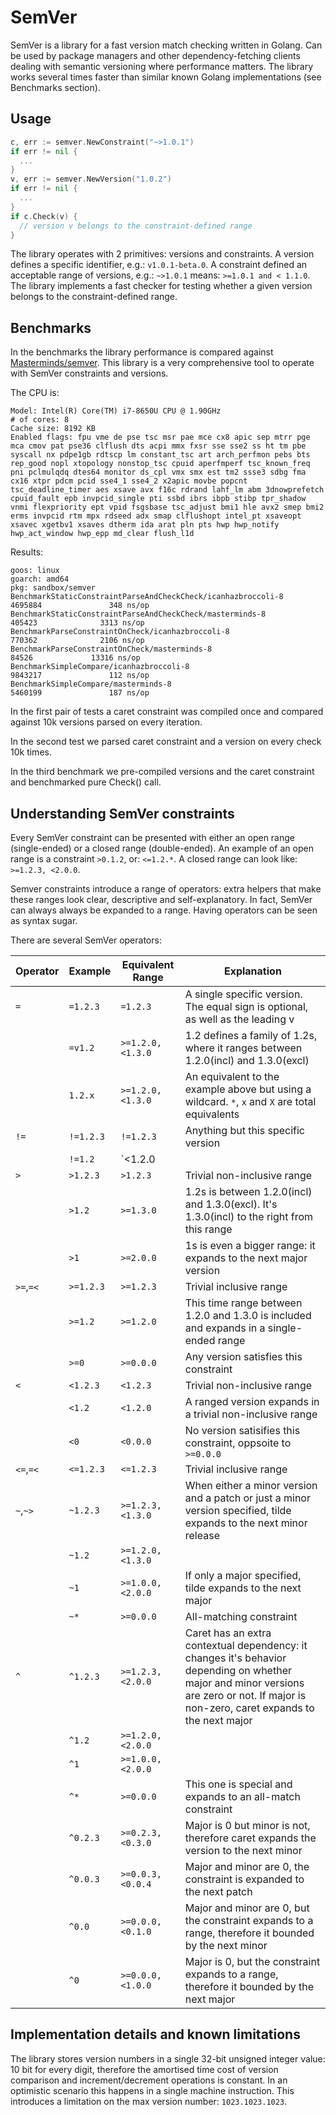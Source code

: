 # SemVer

SemVer is a library for a fast version match checking written in Golang. Can be used by package managers and other dependency-fetching clients dealing with semantic versioning where performance matters. The library works several times faster than similar known Golang implementations (see Benchmarks section).

## Usage

```go
c, err := semver.NewConstraint("~>1.0.1")
if err != nil {
  ...
}
v, err := semver.NewVersion("1.0.2")
if err != nil {
  ...
}
if c.Check(v) {
  // version v belongs to the constraint-defined range
}
```

The library operates with 2 primitives: versions and constraints. A version defines a specific identifier, e.g.: `v1.0.1-beta.0`. A constraint defined an acceptable range of versions, e.g.: `~>1.0.1` means: `>=1.0.1 and < 1.1.0`. The library implements a fast checker for testing whether a given version belongs to the constraint-defined range.

## Benchmarks

In the benchmarks the library performance is compared against [Masterminds/semver](https://github.com/Masterminds/semver). This library is a very comprehensive tool to operate with SemVer constraints and versions.

The CPU is:
```
Model: Intel(R) Core(TM) i7-8650U CPU @ 1.90GHz
# of cores: 8
Cache size: 8192 KB
Enabled flags: fpu vme de pse tsc msr pae mce cx8 apic sep mtrr pge mca cmov pat pse36 clflush dts acpi mmx fxsr sse sse2 ss ht tm pbe syscall nx pdpe1gb rdtscp lm constant_tsc art arch_perfmon pebs bts rep_good nopl xtopology nonstop_tsc cpuid aperfmperf tsc_known_freq pni pclmulqdq dtes64 monitor ds_cpl vmx smx est tm2 ssse3 sdbg fma cx16 xtpr pdcm pcid sse4_1 sse4_2 x2apic movbe popcnt tsc_deadline_timer aes xsave avx f16c rdrand lahf_lm abm 3dnowprefetch cpuid_fault epb invpcid_single pti ssbd ibrs ibpb stibp tpr_shadow vnmi flexpriority ept vpid fsgsbase tsc_adjust bmi1 hle avx2 smep bmi2 erms invpcid rtm mpx rdseed adx smap clflushopt intel_pt xsaveopt xsavec xgetbv1 xsaves dtherm ida arat pln pts hwp hwp_notify hwp_act_window hwp_epp md_clear flush_l1d
```

Results:
```
goos: linux
goarch: amd64
pkg: sandbox/semver
BenchmarkStaticConstraintParseAndCheckCheck/icanhazbroccoli-8            4695884               348 ns/op
BenchmarkStaticConstraintParseAndCheckCheck/masterminds-8                 405423              3313 ns/op
BenchmarkParseConstraintOnCheck/icanhazbroccoli-8                         770362              2106 ns/op
BenchmarkParseConstraintOnCheck/masterminds-8                              84526             13316 ns/op
BenchmarkSimpleCompare/icanhazbroccoli-8                                 9843217               112 ns/op
BenchmarkSimpleCompare/masterminds-8                                     5460199               187 ns/op
```

In the first pair of tests a caret constraint was compiled once and compared
against 10k versions parsed on every iteration.

In the second test we parsed caret constraint and a version on every check 10k
times.

In the third benchmark we pre-compiled versions and the caret constraint and
benchmarked pure Check() call.

## Understanding SemVer constraints

Every SemVer constraint can be presented with either an open range
(single-ended) or a closed range (double-ended). An example of an open range is
a constraint `>0.1.2`, or: `<=1.2.*`. A closed range can look like: `>=1.2.3,
<2.0.0`.

Semver constraints introduce a range of operators: extra helpers that make these
ranges look clear, descriptive and self-explanatory. In fact, SemVer can always
always be expanded to a range. Having operators can be seen as syntax sugar.

There are several SemVer operators:

|Operator|Example  |Equivalent Range   |Explanation|
|--------|---------|-------------------|-----------|
|   `=`  |`=1.2.3` |`=1.2.3`           |A single specific version. The equal sign is optional, as well as the leading v|
|        |`=v1.2`  |`>=1.2.0, <1.3.0`  |1.2 defines a family of 1.2s, where it ranges between 1.2.0(incl) and 1.3.0(excl)
|        |`1.2.x`  |`>=1.2.0, <1.3.0`  |An equivalent to the example above but using a wildcard. `*`, `x` and `X` are total equivalents|
|  `!=`  |`!=1.2.3`|`!=1.2.3`          |Anything but this specific version|
|        |`!=1.2`  |`<1.2.0 || >=1.3.0`|1.2 is a range family, negating the range gives 2 open ranges|
|  `>`   |`>1.2.3` |`>1.2.3`           |Trivial non-inclusive range|
|        |`>1.2`   |`>=1.3.0`          |1.2s is between 1.2.0(incl) and 1.3.0(excl). It's 1.3.0(incl) to the right from this range|
|        |`>1`     |`>=2.0.0`          |1s is even a bigger range: it expands to the next major version|
|`>=`,`=<`|`>=1.2.3`|`>=1.2.3`          |Trivial inclusive range|
|        |`>=1.2`  |`>=1.2.0`          |This time range between 1.2.0 and 1.3.0 is included and expands in a single-ended range|
|        |`>=0`    |`>=0.0.0`          |Any version satisfies this constraint|
|  `<`   |`<1.2.3` |`<1.2.3`           |Trivial non-inclusive range|
|        |`<1.2`   |`<1.2.0`           |A ranged version expands in a trivial non-inclusive range|
|        |`<0`     |`<0.0.0`           |No version satisifies this constraint, oppsoite to `>=0.0.0`|
|`<=`,`=<`|`<=1.2.3`|`<=1.2.3`          |Trivial inclusive range|
|`~`,`~>`|`~1.2.3` |`>=1.2.3, <1.3.0`  |When either a minor version and a patch or just a minor version specified, tilde expands to the next minor release|
|        |`~1.2`   |`>=1.2.0, <1.3.0`  |           |
|        |`~1`     |`>=1.0.0, <2.0.0`  |If only a major specified, tilde expands to the next major|
|        |`~*`     |`>=0.0.0`          |All-matching constraint|
|  `^`   |`^1.2.3` |`>=1.2.3, <2.0.0`  |Caret has an extra contextual dependency: it changes it's behavior depending on whether major and minor versions are zero or not. If major is non-zero, caret expands to the next major|
|        |`^1.2`   |`>=1.2.0, <2.0.0`  |           |
|        |`^1`     |`>=1.0.0, <2.0.0`  |           |
|        |`^*`     |`>=0.0.0`          |This one is special and expands to an all-match constraint|
|        |`^0.2.3` |`>=0.2.3, <0.3.0`  |Major is 0 but minor is not, therefore caret expands the version to the next minor|
|        |`^0.0.3` |`>=0.0.3, <0.0.4`  |Major and minor are 0, the constraint is expanded to the next patch|
|        |`^0.0`   |`>=0.0.0, <0.1.0`  |Major and minor are 0, but the constraint expands to a range, therefore it bounded by the next minor|
|        |`^0`     |`>=0.0.0, <1.0.0`  |Major is 0, but the constraint expands to a range, therefore it bounded by the next major|


## Implementation details and known limitations

The library stores version numbers in a single 32-bit unsigned integer value: 10 bit for every digit, therefore the amortised time cost of version comparison and increment/decrement operations is constant. In an optimistic scenario this happens in a single machine instruction. This introduces a limitation on the max version number: `1023.1023.1023`.
